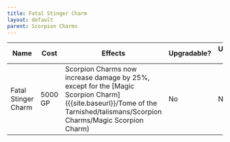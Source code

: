 ```yaml
---
title: Fatal Stinger Charm
layout: default
parent: Scorpion Charms
---
```


| Name                | Cost    | Effects                                                                             | Upgradable? | Upgrade Cost | Tier |
| ------------------- | ------- | ----------------------------------------------------------------------------------- | ----------- | ------------ | ---- |
| Fatal Stinger Charm | 5000 GP | Scorpion Charms now increase damage by 25%, except for the [Magic Scorpion Charm]({{site.baseurl}}/Tome of the Tarnished/talismans/Scorpion Charms/Magic Scorpion Charm) | No          | N/A          | 5    |
